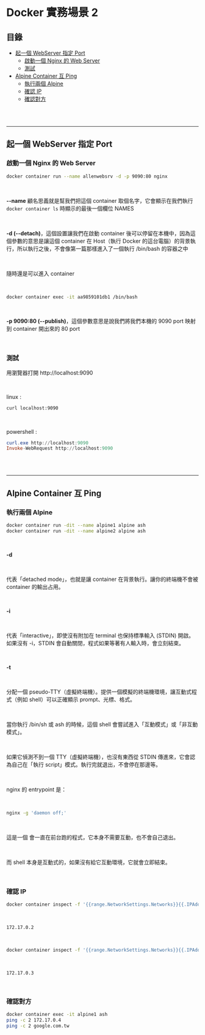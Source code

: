 # Docker 實務場景 2

## 目錄
- [起一個 WebServer 指定 Port](#起一個-webserver-指定-port)
  - [啟動一個 Nginx 的 Web Server](#啟動一個-nginx-的-web-server)
  - [測試](#測試)
- [Alpine Container 互 Ping](#alpine-container-互-ping)
  - [執行兩個 Alpine](#執行兩個-alpine)
  - [確認 IP](#確認-ip)
  - [確認對方](#確認對方)

<br><br>

---

## 起一個 WebServer 指定 Port

### 啟動一個 Nginx 的 Web Server

```bash
docker container run --name allenwebsrv -d -p 9090:80 nginx
```

<br>

**--name** 顧名思義就是幫我們把這個 container 取個名字，它會顯示在我們執行 `docker container ls` 時顯示的最後一個欄位 NAMES

<br>

**-d (--detach)**，這個設置讓我們在啟動 container 後可以停留在本機中，因為這個參數的意思是讓這個 container 在 Host（執行 Docker 的這台電腦）的背景執行，所以執行之後，不會像第一篇那樣進入了一個執行 /bin/bash 的容器之中

<br>

隨時還是可以進入 container

<br>

```bash
docker container exec -it aa9859101db1 /bin/bash
```

<br>

**-p 9090:80 (--publish)**，這個參數意思是說我們將我們本機的 9090 port 映射到 container 開出來的 80 port

<br>

### 測試

用瀏覽器打開 http://localhost:9090

<br>

linux :

```bash
curl localhost:9090
```

<br>

powershell :

```powershell
curl.exe http://localhost:9090
Invoke-WebRequest http://localhost:9090
```

<br><br>

---

## Alpine Container 互 Ping

### 執行兩個 Alpine

```bash
docker container run -dit --name alpine1 alpine ash
docker container run -dit --name alpine2 alpine ash
```

<br>

**-d**

<br>

代表「detached mode」，也就是讓 container 在背景執行。讓你的終端機不會被 container 的輸出占用。

<br>

**-i**

<br>

代表「interactive」，即使沒有附加在 terminal 也保持標準輸入 (STDIN) 開啟。如果沒有 -i，STDIN 會自動關閉，程式如果等著有人輸入時，會立刻結束。

<br>

**-t**

<br>

分配一個 pseudo-TTY（虛擬終端機）。提供一個模擬的終端機環境，讓互動式程式（例如 shell）可以正確顯示 prompt、光標、格式。

<br>

當你執行 /bin/sh 或 ash 的時候，這個 shell 會嘗試進入「互動模式」或「非互動模式」。

<br>

如果它偵測不到一個 TTY（虛擬終端機），也沒有東西從 STDIN 傳進來，它會認為自己在「執行 script」模式。執行完就退出，不會停在那邊等。

<br>

nginx 的 entrypoint 是：

<br>

```bash
nginx -g 'daemon off;'
```

<br>

這是一個 會一直在前台跑的程式，它本身不需要互動，也不會自己退出。

<br>

而 shell 本身是互動式的，如果沒有給它互動環境，它就會立即結束。

<br>

### 確認 IP

```bash
docker container inspect -f '{{range.NetworkSettings.Networks}}{{.IPAddress}}{{end}}' alpine1
```

<br>

```
172.17.0.2
```

<br>

```bash
docker container inspect -f '{{range.NetworkSettings.Networks}}{{.IPAddress}}{{end}}' alpine2
```

<br>

```
172.17.0.3
```

<br>

### 確認對方

```bash
docker container exec -it alpine1 ash
ping -c 2 172.17.0.4
ping -c 2 google.com.tw
```